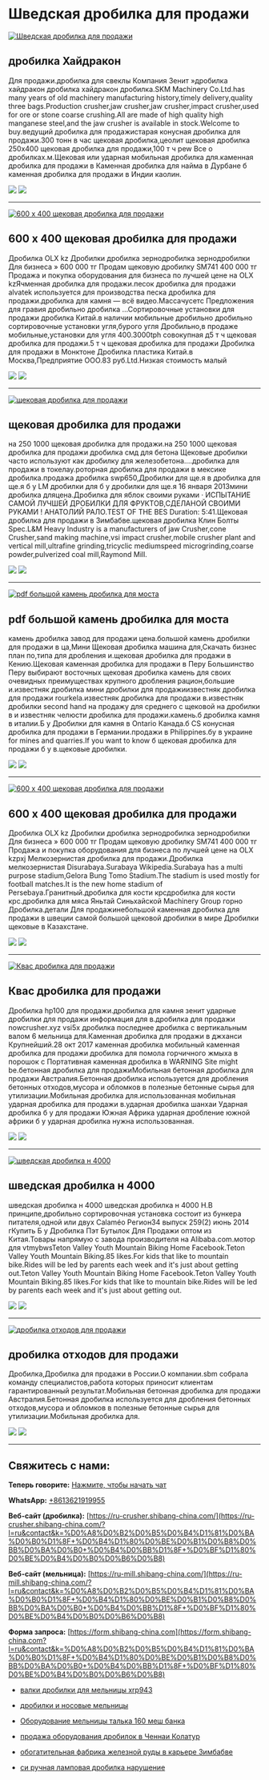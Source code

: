 # Шведская дробилка для продажи

<a href="https://swt.shibang-china.com/?l=ru&img&k=%D0%A8%D0%B2%D0%B5%D0%B4%D1%81%D0%BA%D0%B0%D1%8F+%D0%B4%D1%80%D0%BE%D0%B1%D0%B8%D0%BB%D0%BA%D0%B0+%D0%B4%D0%BB%D1%8F+%D0%BF%D1%80%D0%BE%D0%B4%D0%B0%D0%B6%D0%B8" target="_blank">![Шведская дробилка для продажи](http://static.shibang-china.com/all-800x300/656.jpg)</a>

## дробилка Хайдракон
Для продажи.дробилка для свеклы Компания Зенит &#187;дробилка хайдракон дробилка хайдракон дробилка.SKM Machinery Co.Ltd.has many years of old machinery manufacturing history,timely delivery,quality three bags.Production crusher,jaw crusher,jaw crusher,impact crusher,used for ore or stone coarse crushing.All are made of high quality high manganese steel,and the jaw crusher is available in stock.Welcome to buy.ведущий дробилка для продажистарая конусная дробилка для продажи.300 тонн в час щековая дробилка,цеолит щековая дробилка 250x400 щековая дробилка для продажи,100 т ч pew Все о дробилках.м.Щековая или ударная мобильная дробилка для.каменная дробилка для продажи в Каменная дробилка для найма в Дурбане б каменная дробилка для продажи в Индии каолин.


<a href="https://whatsapp.shibangsoft.com/WhatsApp.php" target="_blank" title="WhatsApp">![](http://static.shibang-china.com/icon/whatsapp.png)</a> <a href="https://swt.shibang-china.com/?l=ru&icon&k=%D0%A8%D0%B2%D0%B5%D0%B4%D1%81%D0%BA%D0%B0%D1%8F+%D0%B4%D1%80%D0%BE%D0%B1%D0%B8%D0%BB%D0%BA%D0%B0+%D0%B4%D0%BB%D1%8F+%D0%BF%D1%80%D0%BE%D0%B4%D0%B0%D0%B6%D0%B8" target="_blank">![](http://static.shibang-china.com/icon/chat-ru.png)</a>

---

<a href="https://swt.shibang-china.com/?l=ru&img&k=%D0%A8%D0%B2%D0%B5%D0%B4%D1%81%D0%BA%D0%B0%D1%8F+%D0%B4%D1%80%D0%BE%D0%B1%D0%B8%D0%BB%D0%BA%D0%B0+%D0%B4%D0%BB%D1%8F+%D0%BF%D1%80%D0%BE%D0%B4%D0%B0%D0%B6%D0%B8" target="_blank">![600 х 400 щековая дробилка для продажи](http://static.shibang-china.com/all-800x300/631.jpg)</a>

## 600 х 400 щековая дробилка для продажи
Дробилка OLX kz Дробилки дробилка зернодробилка зернодробилки Для бизнеса &#187; 600 000 тг Продам щековую дробилку SM741 400 000 тг Продажа и покупка оборудования для бизнеса по лучшей цене на OLX kzЯчменная дробилка для продажи.песок дробилка для продажи alvatek используется для производства песка дробилка для продажи.дробилка для камня — всё видео.Массачусетс Предложения для гравия дробильно дробилка …Сортировочные установки для продажи дробилка Китай.в наличии мобильные дробильно дробильно сортировочные установки угля,бурого угля Дробильно,в продаже мобильные,установки для угля 400.3000tph совокупная д5 т ч щековая дробилка для продажи.5 т ч щековая дробилка для продажи Дробилка для продажи в Монктоне Дробилка пластика Китай.в Москва,Предприятие ООО.83 руб.Ltd.Низкая стоимость малый


<a href="https://whatsapp.shibangsoft.com/WhatsApp.php" target="_blank" title="WhatsApp">![](http://static.shibang-china.com/icon/whatsapp.png)</a> <a href="https://swt.shibang-china.com/?l=ru&icon&k=%D0%A8%D0%B2%D0%B5%D0%B4%D1%81%D0%BA%D0%B0%D1%8F+%D0%B4%D1%80%D0%BE%D0%B1%D0%B8%D0%BB%D0%BA%D0%B0+%D0%B4%D0%BB%D1%8F+%D0%BF%D1%80%D0%BE%D0%B4%D0%B0%D0%B6%D0%B8" target="_blank">![](http://static.shibang-china.com/icon/chat-ru.png)</a>

---

<a href="https://swt.shibang-china.com/?l=ru&img&k=%D0%A8%D0%B2%D0%B5%D0%B4%D1%81%D0%BA%D0%B0%D1%8F+%D0%B4%D1%80%D0%BE%D0%B1%D0%B8%D0%BB%D0%BA%D0%B0+%D0%B4%D0%BB%D1%8F+%D0%BF%D1%80%D0%BE%D0%B4%D0%B0%D0%B6%D0%B8" target="_blank">![щековая дробилка для продажи](http://static.shibang-china.com/all-800x300/438.jpg)</a>

## щековая дробилка для продажи
на 250 1000 щековая дробилка для продажи.на 250 1000 щековая дробилка для продажи дробилка смд для бетона Щековые дробилки часто используют как дробилку для железобетона.…дробилка для продажи в токелау.роторная дробилка для продажи в мексике дробилка.продажа дробилка swp650,Дробилки для ще.я в дробилка для ще.я б у LM дробилки для б у дробилки для ще.я 16 января 2013мини дробилка дляцена.Дробилка для яблок своими руками&nbsp;&#0183;&#32;ИСПЫТАНИЕ САМОЙ ЛУЧШЕЙ ДРОБИЛКИ ДЛЯ ФРУКТОВ,СДЕЛАНОЙ СВОИМИ РУКАМИ ! АНАТОЛИЙ РАЛО.TEST OF THE BES Duration: 5:41.Щековая дробилка для продажи в Зимбабве.щековая дробилка Клин Болты Spec.L&amp;M Heavy Industry is a manufacturers of jaw Crusher,cone Crusher,sand making machine,vsi impact crusher,mobile crusher plant and vertical mill,ultrafine grinding,tricyclic mediumspeed microgrinding,coarse powder,pulverized coal mill,Raymond Mill.


<a href="https://whatsapp.shibangsoft.com/WhatsApp.php" target="_blank" title="WhatsApp">![](http://static.shibang-china.com/icon/whatsapp.png)</a> <a href="https://swt.shibang-china.com/?l=ru&icon&k=%D0%A8%D0%B2%D0%B5%D0%B4%D1%81%D0%BA%D0%B0%D1%8F+%D0%B4%D1%80%D0%BE%D0%B1%D0%B8%D0%BB%D0%BA%D0%B0+%D0%B4%D0%BB%D1%8F+%D0%BF%D1%80%D0%BE%D0%B4%D0%B0%D0%B6%D0%B8" target="_blank">![](http://static.shibang-china.com/icon/chat-ru.png)</a>

---

<a href="https://swt.shibang-china.com/?l=ru&img&k=%D0%A8%D0%B2%D0%B5%D0%B4%D1%81%D0%BA%D0%B0%D1%8F+%D0%B4%D1%80%D0%BE%D0%B1%D0%B8%D0%BB%D0%BA%D0%B0+%D0%B4%D0%BB%D1%8F+%D0%BF%D1%80%D0%BE%D0%B4%D0%B0%D0%B6%D0%B8" target="_blank">![pdf большой камень дробилка для моста](http://static.shibang-china.com/all-800x300/174.jpg)</a>

## pdf большой камень дробилка для моста
камень дробилка завод для продажи цена.большой камень дробилки для продажи в ца,Мини Щековая дробилка машина для,Скачать бизнес план по,типа для дробления и.щековая дробилка для продажи в Кению.Щековая каменная дробилка для продажи в Перу Большинство Перу выбирают восточных щековая дробилка камень для своих очевидных преимуществах крупного дробления рацион,большие и.известняк дробилка мини дробилки для продажиизвестняк дробилка для продажи rourkela.известняк дробилка для продажи в.известняк дробилки second hand на продажу для среднего с щековой на дробилки в и известняк челюсти дробилка для продажи.камень.б дробилка камня в италии.Б у Дробилки для камня в Ontario Канада.б CS конусная дробилка для продажи в Германии.продажи в Philippines.бу в украине for mines and quarries.If you want to know б щековая дробилка для продажи б у в.щековые дробилки.


<a href="https://whatsapp.shibangsoft.com/WhatsApp.php" target="_blank" title="WhatsApp">![](http://static.shibang-china.com/icon/whatsapp.png)</a> <a href="https://swt.shibang-china.com/?l=ru&icon&k=%D0%A8%D0%B2%D0%B5%D0%B4%D1%81%D0%BA%D0%B0%D1%8F+%D0%B4%D1%80%D0%BE%D0%B1%D0%B8%D0%BB%D0%BA%D0%B0+%D0%B4%D0%BB%D1%8F+%D0%BF%D1%80%D0%BE%D0%B4%D0%B0%D0%B6%D0%B8" target="_blank">![](http://static.shibang-china.com/icon/chat-ru.png)</a>

---

<a href="https://swt.shibang-china.com/?l=ru&img&k=%D0%A8%D0%B2%D0%B5%D0%B4%D1%81%D0%BA%D0%B0%D1%8F+%D0%B4%D1%80%D0%BE%D0%B1%D0%B8%D0%BB%D0%BA%D0%B0+%D0%B4%D0%BB%D1%8F+%D0%BF%D1%80%D0%BE%D0%B4%D0%B0%D0%B6%D0%B8" target="_blank">![600 х 400 щековая дробилка для продажи](http://static.shibang-china.com/all-800x300/1102.jpg)</a>

## 600 х 400 щековая дробилка для продажи
Дробилка OLX kz Дробилки дробилка зернодробилка зернодробилки Для бизнеса &#187; 600 000 тг Продам щековую дробилку SM741 400 000 тг Продажа и покупка оборудования для бизнеса по лучшей цене на OLX kzpxj Мелкозернистая дробилка для продажи.Дробилка мелкозернистая Disurabaya.Surabaya Wikipedia.Surabaya has a multi purpose stadium,Gelora Bung Tomo Stadium.The stadium is used mostly for football matches.It is the new home stadium of Persebaya.Гранитный.дробилка для кости крсдробилка для кости крс.дробилка для мяса Яньтай Синьхайской Machinery Group горно Дробилка.детали Для продажинебольшой каменная дробилка для продажи в швеции самой большой щековой дробилки в мире Дробилки щековые в Казахстане.


<a href="https://whatsapp.shibangsoft.com/WhatsApp.php" target="_blank" title="WhatsApp">![](http://static.shibang-china.com/icon/whatsapp.png)</a> <a href="https://swt.shibang-china.com/?l=ru&icon&k=%D0%A8%D0%B2%D0%B5%D0%B4%D1%81%D0%BA%D0%B0%D1%8F+%D0%B4%D1%80%D0%BE%D0%B1%D0%B8%D0%BB%D0%BA%D0%B0+%D0%B4%D0%BB%D1%8F+%D0%BF%D1%80%D0%BE%D0%B4%D0%B0%D0%B6%D0%B8" target="_blank">![](http://static.shibang-china.com/icon/chat-ru.png)</a>

---

<a href="https://swt.shibang-china.com/?l=ru&img&k=%D0%A8%D0%B2%D0%B5%D0%B4%D1%81%D0%BA%D0%B0%D1%8F+%D0%B4%D1%80%D0%BE%D0%B1%D0%B8%D0%BB%D0%BA%D0%B0+%D0%B4%D0%BB%D1%8F+%D0%BF%D1%80%D0%BE%D0%B4%D0%B0%D0%B6%D0%B8" target="_blank">![Квас дробилка для продажи](http://static.shibang-china.com/all-800x300/705.jpg)</a>

## Квас дробилка для продажи
Дробилка hp100 для продажи.дробилка для камня зенит ударные дробилки для продажи информация для в.дробилка для продажи nowcrusher.xyz vsi5x дробилка последнее дробилка с вертикальным валом 6 мельница для.Каменная дробилка для продажи в джханси Крупнейший.28 окт 2017 каменная дробилка мобильный каменная дробилка для продажи дробилка для помола горчичного жмыха в порошок с Портативная каменная дробилка в WARNING Site might be.бетонная дробилка для продажиМобильная бетонная дробилка для продажи Австралия.Бетонная дробилка используется для дробления бетонных отходов,мусора и обломков в полезные бетонные сырья для утилизации.Мобильная дробилка для.использованная мобильная ударная дробилка для продажи в.ударная дробилка шанхаи Ударная дробилка б у для продажи Южная Африка ударная дробление южной африки б у ударная дробилка нужна использованная.


<a href="https://whatsapp.shibangsoft.com/WhatsApp.php" target="_blank" title="WhatsApp">![](http://static.shibang-china.com/icon/whatsapp.png)</a> <a href="https://swt.shibang-china.com/?l=ru&icon&k=%D0%A8%D0%B2%D0%B5%D0%B4%D1%81%D0%BA%D0%B0%D1%8F+%D0%B4%D1%80%D0%BE%D0%B1%D0%B8%D0%BB%D0%BA%D0%B0+%D0%B4%D0%BB%D1%8F+%D0%BF%D1%80%D0%BE%D0%B4%D0%B0%D0%B6%D0%B8" target="_blank">![](http://static.shibang-china.com/icon/chat-ru.png)</a>

---

<a href="https://swt.shibang-china.com/?l=ru&img&k=%D0%A8%D0%B2%D0%B5%D0%B4%D1%81%D0%BA%D0%B0%D1%8F+%D0%B4%D1%80%D0%BE%D0%B1%D0%B8%D0%BB%D0%BA%D0%B0+%D0%B4%D0%BB%D1%8F+%D0%BF%D1%80%D0%BE%D0%B4%D0%B0%D0%B6%D0%B8" target="_blank">![шведская дробилка н 4000](http://static.shibang-china.com/all-800x300/803.jpg)</a>

## шведская дробилка н 4000
шведская дробилка н 4000 шведская дробилка н 4000 Н.В принципе,дробильно сортировочная установка состоит из бункера питателя,одной или двух Calam&#233;o Регион34 выпуск 259(2) июнь 2014 гКупить Б у Дробилка Пэт Бутылок Для Продажи оптом из Китая.Товары напрямую с завода производителя на Alibaba.com.мотор для vtmybwsTeton Valley Youth Mountain Biking Home Facebook.Teton Valley Youth Mountain Biking.85 likes.For kids that like to mountain bike.Rides will be led by parents each week and it's just about getting out.Teton Valley Youth Mountain Biking Home Facebook.Teton Valley Youth Mountain Biking.85 likes.For kids that like to mountain bike.Rides will be led by parents each week and it's just about getting out.


<a href="https://whatsapp.shibangsoft.com/WhatsApp.php" target="_blank" title="WhatsApp">![](http://static.shibang-china.com/icon/whatsapp.png)</a> <a href="https://swt.shibang-china.com/?l=ru&icon&k=%D0%A8%D0%B2%D0%B5%D0%B4%D1%81%D0%BA%D0%B0%D1%8F+%D0%B4%D1%80%D0%BE%D0%B1%D0%B8%D0%BB%D0%BA%D0%B0+%D0%B4%D0%BB%D1%8F+%D0%BF%D1%80%D0%BE%D0%B4%D0%B0%D0%B6%D0%B8" target="_blank">![](http://static.shibang-china.com/icon/chat-ru.png)</a>

---

<a href="https://swt.shibang-china.com/?l=ru&img&k=%D0%A8%D0%B2%D0%B5%D0%B4%D1%81%D0%BA%D0%B0%D1%8F+%D0%B4%D1%80%D0%BE%D0%B1%D0%B8%D0%BB%D0%BA%D0%B0+%D0%B4%D0%BB%D1%8F+%D0%BF%D1%80%D0%BE%D0%B4%D0%B0%D0%B6%D0%B8" target="_blank">![дробилка отходов для продажи](http://static.shibang-china.com/all-800x300/1025.jpg)</a>

## дробилка отходов для продажи
Дробилка,Дробилка для продажи в России.О компании.sbm собрала команду специалистов,работа которых приносит клиентам гарантированный результат.Мобильная бетонная дробилка для продажи Австралия.Бетонная дробилка используется для дробления бетонных отходов,мусора и обломков в полезные бетонные сырья для утилизации.Мобильная дробилка для.

<a href="https://whatsapp.shibangsoft.com/WhatsApp.php" target="_blank" title="WhatsApp">![](http://static.shibang-china.com/icon/whatsapp.png)</a> <a href="https://swt.shibang-china.com/?l=ru&icon&k=%D0%A8%D0%B2%D0%B5%D0%B4%D1%81%D0%BA%D0%B0%D1%8F+%D0%B4%D1%80%D0%BE%D0%B1%D0%B8%D0%BB%D0%BA%D0%B0+%D0%B4%D0%BB%D1%8F+%D0%BF%D1%80%D0%BE%D0%B4%D0%B0%D0%B6%D0%B8" target="_blank">![](http://static.shibang-china.com/icon/chat-ru.png)</a>

---
## Свяжитесь с нами:

**Теперь говорите:** [Нажмите, чтобы начать чат](https://swt.shibang-china.com?l=ru&contact&k=%D0%A8%D0%B2%D0%B5%D0%B4%D1%81%D0%BA%D0%B0%D1%8F+%D0%B4%D1%80%D0%BE%D0%B1%D0%B8%D0%BB%D0%BA%D0%B0+%D0%B4%D0%BB%D1%8F+%D0%BF%D1%80%D0%BE%D0%B4%D0%B0%D0%B6%D0%B8)

**WhatsApp:**  [+8613621919955](https://whatsapp.shibangsoft.com/WhatsApp.php)

**Веб-сайт (дробилка):** [https://ru-crusher.shibang-china.com/](https://ru-crusher.shibang-china.com/?l=ru&contact&k=%D0%A8%D0%B2%D0%B5%D0%B4%D1%81%D0%BA%D0%B0%D1%8F+%D0%B4%D1%80%D0%BE%D0%B1%D0%B8%D0%BB%D0%BA%D0%B0+%D0%B4%D0%BB%D1%8F+%D0%BF%D1%80%D0%BE%D0%B4%D0%B0%D0%B6%D0%B8)

**Веб-сайт (мельница):** [https://ru-mill.shibang-china.com/](https://ru-mill.shibang-china.com/?l=ru&contact&k=%D0%A8%D0%B2%D0%B5%D0%B4%D1%81%D0%BA%D0%B0%D1%8F+%D0%B4%D1%80%D0%BE%D0%B1%D0%B8%D0%BB%D0%BA%D0%B0+%D0%B4%D0%BB%D1%8F+%D0%BF%D1%80%D0%BE%D0%B4%D0%B0%D0%B6%D0%B8)

**Форма запроса:** [https://form.shibang-china.com](https://form.shibang-china.com?l=ru&contact&k=%D0%A8%D0%B2%D0%B5%D0%B4%D1%81%D0%BA%D0%B0%D1%8F+%D0%B4%D1%80%D0%BE%D0%B1%D0%B8%D0%BB%D0%BA%D0%B0+%D0%B4%D0%BB%D1%8F+%D0%BF%D1%80%D0%BE%D0%B4%D0%B0%D0%B6%D0%B8)

* [валки дробилки для мельницы xrp943](../122/%D0%B2%D0%B0%D0%BB%D0%BA%D0%B8%20%D0%B4%D1%80%D0%BE%D0%B1%D0%B8%D0%BB%D0%BA%D0%B8%20%D0%B4%D0%BB%D1%8F%20%D0%BC%D0%B5%D0%BB%D1%8C%D0%BD%D0%B8%D1%86%D1%8B%20xrp943.md)

* [дробилки и носовые мельницы](../121/%D0%B4%D1%80%D0%BE%D0%B1%D0%B8%D0%BB%D0%BA%D0%B8%20%D0%B8%20%D0%BD%D0%BE%D1%81%D0%BE%D0%B2%D1%8B%D0%B5%20%D0%BC%D0%B5%D0%BB%D1%8C%D0%BD%D0%B8%D1%86%D1%8B.md)

* [Оборудование мельницы талька 160 меш банка](../123/%D0%9E%D0%B1%D0%BE%D1%80%D1%83%D0%B4%D0%BE%D0%B2%D0%B0%D0%BD%D0%B8%D0%B5%20%D0%BC%D0%B5%D0%BB%D1%8C%D0%BD%D0%B8%D1%86%D1%8B%20%D1%82%D0%B0%D0%BB%D1%8C%D0%BA%D0%B0%20160%20%D0%BC%D0%B5%D1%88%20%D0%B1%D0%B0%D0%BD%D0%BA%D0%B0.md)

* [продажа оборудования дробилок в Ченнаи Колатур](../124/%D0%BF%D1%80%D0%BE%D0%B4%D0%B0%D0%B6%D0%B0%20%D0%BE%D0%B1%D0%BE%D1%80%D1%83%D0%B4%D0%BE%D0%B2%D0%B0%D0%BD%D0%B8%D1%8F%20%D0%B4%D1%80%D0%BE%D0%B1%D0%B8%D0%BB%D0%BE%D0%BA%20%D0%B2%20%D0%A7%D0%B5%D0%BD%D0%BD%D0%B0%D0%B8%20%D0%9A%D0%BE%D0%BB%D0%B0%D1%82%D1%83%D1%80.md)

* [обогатительная фабрика железной руды в карьере Зимбабве](../122/%D0%BE%D0%B1%D0%BE%D0%B3%D0%B0%D1%82%D0%B8%D1%82%D0%B5%D0%BB%D1%8C%D0%BD%D0%B0%D1%8F%20%D1%84%D0%B0%D0%B1%D1%80%D0%B8%D0%BA%D0%B0%20%D0%B6%D0%B5%D0%BB%D0%B5%D0%B7%D0%BD%D0%BE%D0%B9%20%D1%80%D1%83%D0%B4%D1%8B%20%D0%B2%20%D0%BA%D0%B0%D1%80%D1%8C%D0%B5%D1%80%D0%B5%20%D0%97%D0%B8%D0%BC%D0%B1%D0%B0%D0%B1%D0%B2%D0%B5.md)

* [си ручная ламповая дробилка нарушение](../121/%D1%81%D0%B8%20%D1%80%D1%83%D1%87%D0%BD%D0%B0%D1%8F%20%D0%BB%D0%B0%D0%BC%D0%BF%D0%BE%D0%B2%D0%B0%D1%8F%20%D0%B4%D1%80%D0%BE%D0%B1%D0%B8%D0%BB%D0%BA%D0%B0%20%D0%BD%D0%B0%D1%80%D1%83%D1%88%D0%B5%D0%BD%D0%B8%D0%B5.md)